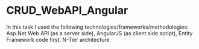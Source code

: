 # CRUD_WebAPI_Angular
In this task I used the following technologies/frameworks/methodologies:  Asp.Net Web API (as a server side), AngularJS (as client side script), Entity Framework code first,  N-Tier architecture 
